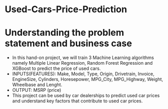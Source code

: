 # Used-Cars-Price-Prediction
# Understanding the problem statement and business case
* In this hand-on project, we will train 3 Machine Learning algorithms namely Multiple Linear Regression, Random Forest Regression and XGBoost to predict the price of used cars.
* INPUTS(FEATURES): Make, Model, Type, Origin, Drivetrain, Invoice, EngineSize, Cylinders, Horesepower, MPG_City, MPG_Highway, Weight, Wheelbase and Lenght.
* OUTPUT: MSRP (price)
* This project can be used by car dealerships to predict used car prices and understand key factors that contribute to used car prices.
